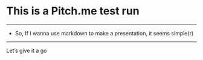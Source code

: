 # This is a Pitch.me test run

---

- So, If I wanna use markdown to make a presentation, it seems simple(r)

---

Let’s give it a go